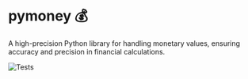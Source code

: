 # pymoney :moneybag:

A high-precision Python library for handling monetary values, ensuring accuracy and precision in financial calculations.

![Tests](https://github.com/diogoje/ci-cd-experimentation/actions/workflows/tests.yml/badge.svg)
